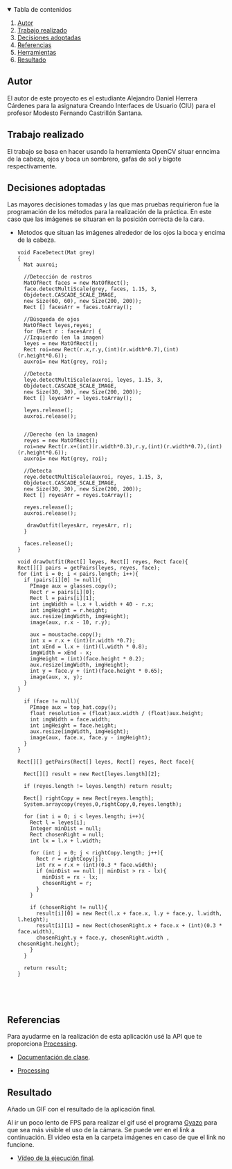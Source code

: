 <!-- TABLE OF CONTENTS -->
<details open="open">
  <summary>Tabla de contenidos</summary>
  <ol>
    <li>
      <a href="#Autor">Autor</a>
    </li>
    <li>
      <a href="#Trabajo realizado">Trabajo realizado</a>
    </li>
    <li><a href="#decisiones-adoptadas">Decisiones adoptadas</a></li>
    <li><a href="#referencias">Referencias</a></li>
    <li><a href="#herramientas">Herramientas</a></li>
    <li><a href="#resultado">Resultado</a></li>
  </ol>
</details>




## Autor

El autor de este proyecto es el estudiante Alejandro Daniel Herrera Cárdenes para la asignatura Creando Interfaces de Usuario (CIU) para el profesor Modesto Fernando Castrillón Santana. 


## Trabajo realizado

El trabajo se basa en hacer usando la herramienta OpenCV situar enncima de la cabeza, ojos y boca un sombrero, gafas de sol y bigote respectivamente.

## Decisiones adoptadas

Las mayores decisiones tomadas y las que mas pruebas requirieron fue la programación de los métodos para la realización de la práctica. En este caso que las imágenes se situaran en la posición correcta de la cara.


* Metodos que situan las imágenes alrededor de los ojos la boca y encima de la cabeza.
  ```
  void FaceDetect(Mat grey)
  {
    Mat auxroi;
  
    //Detección de rostros
    MatOfRect faces = new MatOfRect();
    face.detectMultiScale(grey, faces, 1.15, 3, 
    Objdetect.CASCADE_SCALE_IMAGE, 
    new Size(60, 60), new Size(200, 200));
    Rect [] facesArr = faces.toArray();
  
    //Búsqueda de ojos
    MatOfRect leyes,reyes;
    for (Rect r : facesArr) {    
    //Izquierdo (en la imagen)
    leyes = new MatOfRect();
    Rect roi=new Rect(r.x,r.y,(int)(r.width*0.7),(int)(r.height*0.6));
    auxroi= new Mat(grey, roi);
      
    //Detecta
    leye.detectMultiScale(auxroi, leyes, 1.15, 3, 
    Objdetect.CASCADE_SCALE_IMAGE, 
    new Size(30, 30), new Size(200, 200));
    Rect [] leyesArr = leyes.toArray();
    
    leyes.release();
    auxroi.release(); 
     
     
    //Derecho (en la imagen)
    reyes = new MatOfRect();
    roi=new Rect(r.x+(int)(r.width*0.3),r.y,(int)(r.width*0.7),(int)(r.height*0.6));
    auxroi= new Mat(grey, roi);
    
    //Detecta
    reye.detectMultiScale(auxroi, reyes, 1.15, 3, 
    Objdetect.CASCADE_SCALE_IMAGE, 
    new Size(30, 30), new Size(200, 200));
    Rect [] reyesArr = reyes.toArray();
    
    reyes.release();
    auxroi.release();
    
     drawOutfit(leyesArr, reyesArr, r);
    }
  
    faces.release();
  }
  
  void drawOutfit(Rect[] leyes, Rect[] reyes, Rect face){
  Rect[][] pairs = getPairs(leyes, reyes, face);
  for (int i = 0; i < pairs.length; i++){
    if (pairs[i][0] != null){
      PImage aux = glasses.copy();
      Rect r = pairs[i][0];
      Rect l = pairs[i][1];
      int imgWidth = l.x + l.width + 40 - r.x;
      int imgHeight = r.height;
      aux.resize(imgWidth, imgHeight);
      image(aux, r.x - 10, r.y);
      
      aux = moustache.copy();
      int x = r.x + (int)(r.width *0.7);
      int xEnd = l.x + (int)(l.width * 0.8);
      imgWidth = xEnd - x;
      imgHeight = (int)(face.height * 0.2);
      aux.resize(imgWidth, imgHeight);
      int y = face.y + (int)(face.height * 0.65);
      image(aux, x, y);
    }
  }
  
    if (face != null){
      PImage aux = top_hat.copy();
      float resolution = (float)aux.width / (float)aux.height;
      int imgWidth = face.width;
      int imgHeight = face.height;
      aux.resize(imgWidth, imgHeight);
      image(aux, face.x, face.y - imgHeight);
    }
  }

  Rect[][] getPairs(Rect[] leyes, Rect[] reyes, Rect face){
  
    Rect[][] result = new Rect[leyes.length][2];
  
    if (reyes.length != leyes.length) return result;
  
    Rect[] rightCopy = new Rect[reyes.length];
    System.arraycopy(reyes,0,rightCopy,0,reyes.length);
  
    for (int i = 0; i < leyes.length; i++){
      Rect l = leyes[i];
      Integer minDist = null;
      Rect chosenRight = null;
      int lx = l.x + l.width;
    
      for (int j = 0; j < rightCopy.length; j++){
        Rect r = rightCopy[j];
        int rx = r.x + (int)(0.3 * face.width);
        if (minDist == null || minDist > rx - lx){
          minDist = rx - lx;
          chosenRight = r;
        }
      }
    
      if (chosenRight != null){
        result[i][0] = new Rect(l.x + face.x, l.y + face.y, l.width, l.height);
        result[i][1] = new Rect(chosenRight.x + face.x + (int)(0.3 * face.width),
        chosenRight.y + face.y, chosenRight.width , chosenRight.height);
      }
    }
   
    return result;
  }

 
 


## Referencias

Para ayudarme en la realización de esta aplicación usé la API que te proporciona [Processing](https://www.processing.org/).

* [Documentación de clase](https://ncvt-aep.ulpgc.es/cv/ulpgctp21/pluginfile.php/412240/mod_resource/content/40/CIU_Pr_cticas.pdf).

* [Processing](https://www.processing.org/)




## Resultado

Añado un GIF con el resultado de la aplicación final.

Al ir un poco lento de FPS para realizar el gif usé el programa [Gyazo](https://gyazo.com/) para que sea más visible el uso de la cámara. Se puede ver en el link a continuación. El video esta en la carpeta imágenes en caso de que el link no funcione.
* [Vídeo de la ejecución final](https://gyazo.com/fe843e34a0b2bb0985daa7e230e055d3).
